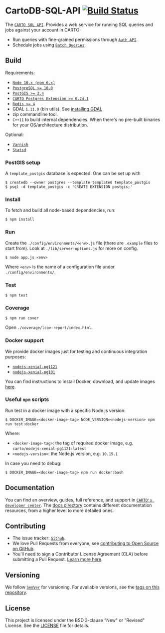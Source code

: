 # CartoDB-SQL-API [![Build Status](https://travis-ci.org/CartoDB/CartoDB-SQL-API.svg?branch=master)](https://travis-ci.org/CartoDB/CartoDB-SQL-API)

The [`CARTO SQL API`](https://carto.com/developers/sql-api/). Provides a web service for running SQL queries and jobs against your account in CARTO:

* Run queries with fine-grained permissions through [`Auth API`](https://carto.com/developers/auth-api/).
* Schedule jobs using [`Batch Queries`](https://carto.com/developers/sql-api/guides/batch-queries/).

## Build

Requirements:

* [`Node 10.x (npm 6.x)`](https://nodejs.org/dist/latest-v10.x/)
* [`PostgreSQL >= 10.0`](https://www.postgresql.org/download/)
* [`PostGIS >= 2.4`](https://postgis.net/install/)
* [`CARTO Postgres Extension >= 0.24.1`](https://github.com/CartoDB/cartodb-postgresql)
* [`Redis >= 4`](https://redis.io/download)
* GDAL `1.11.0` (bin utils). See [installing GDAL](http://trac.osgeo.org/gdal/wiki/DownloadingGdalBinaries)
* zip commandline tool.
* `C++11` to build internal dependencies. When there's no pre-built binaries for your OS/architecture distribution.

Optional:

* [`Varnish`](http://www.varnish-cache.org)
* [`Statsd`](https://github.com/statsd/statsd)

### PostGIS setup

A `template_postgis` database is expected. One can be set up with

```shell
$ createdb --owner postgres --template template0 template_postgis
$ psql -d template_postgis -c 'CREATE EXTENSION postgis;'
```

### Install

To fetch and build all node-based dependencies, run:

```shell
$ npm install
```

### Run

Create the `./config/environments/<env>.js` file (there are `.example` files to start from). Look at `./lib/server-options.js` for more on config.

```shell
$ node app.js <env>
```

Where `<env>` is the name of a configuration file under `./config/environments/`.

### Test

```shell
$ npm test
```

### Coverage

```shell
$ npm run cover
```

Open `./coverage/lcov-report/index.html`.

### Docker support

We provide docker images just for testing and continuous integration purposes:

* [`nodejs-xenial-pg1121`](https://hub.docker.com/r/carto/nodejs-xenial-pg1121/tags)
* [`nodejs-xenial-pg101`](https://hub.docker.com/r/carto/nodejs-xenial-pg101/tags)

You can find instructions to install Docker, download, and update images [here](https://github.com/CartoDB/Windshaft-cartodb/blob/master/docker/reference.md).

### Useful `npm` scripts

Run test in a docker image with a specific Node.js version:

```shell
$ DOCKER_IMAGE=<docker-image-tag> NODE_VERSION=<nodejs-version> npm run test:docker
```

Where:

* `<docker-image-tag>`: the tag of required docker image, e.g. `carto/nodejs-xenial-pg1121:latest`
* `<nodejs-version>`: the Node.js version, e.g. `10.15.1`

In case you need to debug:

```shell
$ DOCKER_IMAGE=<docker-image-tag> npm run docker:bash
```

## Documentation

You can find an overview, guides, full reference, and support in [`CARTO's developer center`](https://carto.com/developers/sql-api/). The [docs directory](https://github.com/CartoDB/CartoDB-SQL-API/tree/master/docs) contains different documentation resources, from a higher level to more detailed ones.

## Contributing

* The issue tracker: [`Github`](https://github.com/CartoDB/CartoDB-SQL-API/issues).
* We love Pull Requests from everyone, see [contributing to Open Source on GitHub](https://guides.github.com/activities/contributing-to-open-source/#contributing).
* You'll need to sign a Contributor License Agreement (CLA) before submitting a Pull Request. [Learn more here](https://carto.com/contributions).

## Versioning

We follow [`SemVer`](http://semver.org/) for versioning. For available versions, see the [tags on this repository](https://github.com/CartoDB/CartoDB-SQL-API/tags).

## License

This project is licensed under the BSD 3-clause "New" or "Revised" License. See the [LICENSE](LICENSE) file for details.
